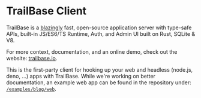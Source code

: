 # TrailBase Client

TrailBase is a [blazingly](https://trailbase.io/reference/benchmarks/) fast,
open-source application server with type-safe APIs, built-in JS/ES6/TS Runtime,
Auth, and Admin UI built on Rust, SQLite & V8.

For more context, documentation, and an online demo, check out the website:
[trailbase.io](https://trailbase.io).

This is the first-party client for hooking up your web and headless (node.js,
deno, ...) apps with TrailBase.
While we're working on better documentation, an example web app can be found in
the repository under:
[`/examples/blog/web`](https://github.com/trailbaseio/trailbase/tree/main/examples/blog/web).
